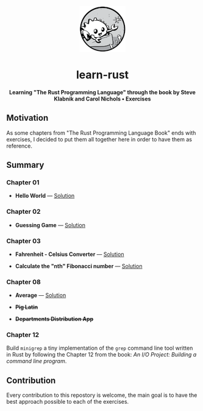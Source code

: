 </div>
  <div align="center" style="display: block; text-align: center;">
    <img
      src="https://raw.githubusercontent.com/EstebanBorai/learn-rust/main/ferris-from-book.png"
      height="120"
      width="120"
    />
  </div>
  <h1 align="center">learn-rust</h1>
  <h4 align="center">
    Learning "The Rust Programming Language" through the book by
    Steve Klabnik and Carol Nichols • Exercises
  </h4>
</div>

## Motivation

As some chapters from "The Rust Programming Language Book" ends with
exercises, I decided to put them all together here in order to have
them as reference.

## Summary

### Chapter 01

* **Hello World** — [Solution](https://github.com/EstebanBorai/trpl/tree/main/hello-world)

### Chapter 02

* **Guessing Game** — [Solution](https://github.com/EstebanBorai/trpl/tree/main/guessing-game)

### Chapter 03

* **Fahrenheit - Celsius Converter** — [Solution](https://github.com/EstebanBorai/trpl/tree/main/fahrenheit-celsius)

* **Calculate the "nth" Fibonacci number** — [Solution](https://github.com/EstebanBorai/trpl/tree/main/nth-fibonacci)

### Chapter 08

* **Average** — [Solution](https://github.com/EstebanBorai/trpl/tree/main/average)

* ~~**Pig Latin**~~

* ~~**Departments Distribution App**~~

### Chapter 12

Build `minigrep` a tiny implementation of the `grep` command line tool
written in Rust by following the Chapter 12 from the book:
_An I/O Project: Building a command line program_.

## Contribution

Every contribution to this repostory is welcome, the main goal is to have
the best approach possible to each of the exercises.
